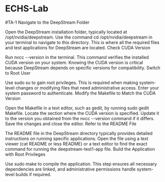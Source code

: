 # ECHS-Lab
#TA-1
Navigate to the DeepStream Folder

Open the DeepStream installation folder, typically located at /opt/nvidia/deepstream.
Use the command cd /opt/nvidia/deepstream in your terminal to navigate to this directory. This is where all the required files and test applications for DeepStream are located.
Check CUDA Version

Run nvcc --version in the terminal. This command verifies the installed CUDA version on your system.
Knowing the CUDA version is critical because DeepStream depends on specific versions for compatibility.
Switch to Root User

Use sudo su to gain root privileges. This is required when making system-level changes or modifying files that need administrative access.
Enter your system password to authenticate.
Modify the Makefile to Match the CUDA Version

Open the Makefile in a text editor, such as gedit, by running sudo gedit Makefile.
Locate the section where the CUDA version is specified. Update it to the version you obtained from the nvcc --version command if it differs.
Save the changes and close the editor.
Refer to the README File

The README file in the DeepStream directory typically provides detailed instructions on running specific applications.
Open the file using a text viewer (cat README or less README) or a text editor to find the exact command for running the deepstream-test1-app file.
Build the Application with Root Privileges

Use sudo make to compile the application.
This step ensures all necessary dependencies are linked, and administrative permissions handle system-level builds if required.
